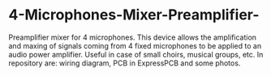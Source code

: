 # 4-Microphones-Mixer-Preamplifier-
Preamplifier mixer for 4 microphones.
This device allows the amplification and maxing of signals coming from 4 fixed microphones to be applied to an audio power amplifier.
Useful in case of small choirs, musical groups, etc.
In repository are: wiring diagram, PCB in ExpressPCB and some photos.
